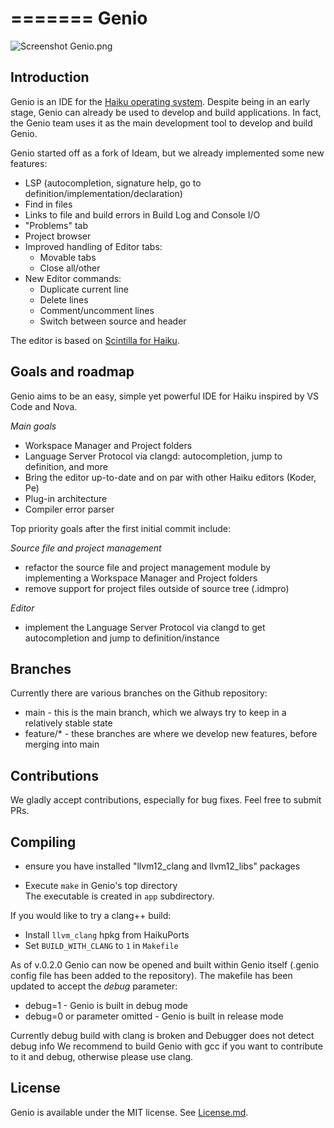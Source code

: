 =======
Genio
================================================================================
![Screenshot](https://github.com/nexus6-haiku/Genio/blob/main/data/screenshot/Genio.png)
    Genio.png

Introduction
--------------------------------------------------------------------------------
Genio is an IDE for the [Haiku operating system](https://www.haiku-os.org).
Despite being in an early stage, Genio can already be used to develop and build applications.
In fact, the Genio team uses it as the main development tool to develop and build Genio.

Genio started off as a fork of Ideam, but we already implemented some new features:
* LSP (autocompletion, signature help, go to definition/implementation/declaration)
* Find in files
* Links to file and build errors in Build Log and Console I/O
* "Problems" tab
* Project browser
* Improved handling of Editor tabs:
  * Movable tabs
  * Close all/other
* New Editor commands:
  * Duplicate current line
  * Delete lines
  * Comment/uncomment lines
  * Switch between source and header

The editor is based on [Scintilla for Haiku](https://sourceforge.net/p/scintilla/haiku/ci/default/tree/).  


Goals and roadmap
------------------
Genio aims to be an easy, simple yet powerful IDE for Haiku inspired by VS Code and Nova.

*Main goals*
* Workspace Manager and Project folders
* Language Server Protocol via clangd: autocompletion, jump to definition, and more
* Bring the editor up-to-date and on par with other Haiku editors (Koder, Pe)
* Plug-in architecture
* Compiler error parser

Top priority goals after the first initial commit include:

*Source file and project management*
* refactor the source file and project management module by implementing a Workspace Manager and Project folders
* remove support for project files outside of source tree (.idmpro)
	
*Editor*
* implement the Language Server Protocol via clangd to get autocompletion and jump to definition/instance

Branches
------------------
Currently there are various branches on the Github repository:
* main - this is the main branch, which we always try to keep in a relatively stable state
* feature/* - these branches are where we develop new features, before merging into main
	
Contributions
------------------
We gladly accept contributions, especially for bug fixes. Feel free to submit PRs.

Compiling
------------------
* ensure you have installed "llvm12_clang and llvm12_libs" packages

* Execute `make` in Genio's top directory  
The executable is created in `app` subdirectory.  

If you would like to try a clang++ build:
* Install `llvm_clang` hpkg from HaikuPorts
* Set `BUILD_WITH_CLANG` to `1` in `Makefile`


As of v.0.2.0 Genio can now be opened and built within Genio itself (.genio config file has been added to the repository).
The makefile has been updated to accept the *debug* parameter:

* debug=1 - Genio is built in debug mode
* debug=0 or parameter omitted - Genio is built in release mode

Currently debug build with clang is broken and Debugger does not detect debug info
We recommend to build Genio with gcc if you want to contribute to it and debug, otherwise please use clang.


License
----------------
Genio is available under the MIT license. See [License.md](License.md).
